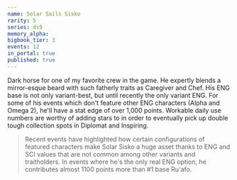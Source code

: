 ```yaml
---
name: Solar Sails Sisko
rarity: 5
series: ds9
memory_alpha:
bigbook_tier: 3
events: 12
in_portal: true
published: true
---
```


Dark horse for one of my favorite crew in the game. He expertly blends a mirror-esque beard with such fatherly traits as Caregiver and Chef. His ENG base is not only variant-best, but until recently the only variant ENG. For some of his events which don't feature other ENG characters (Alpha and Omega 2), he'll have a stat edge of over 1,000 points. Workable daily use numbers are worthy of adding stars to in order to eventually pick up double tough collection spots in Diplomat and Inspiring.

> Recent events have highlighted how certain configurations of featured characters make Solar Sisko a huge asset thanks to ENG and SCI values that are not common among other variants and traitholders. In events where he's the only real ENG option, he contributes almost 1100 points more than #1 base Ru'afo.
